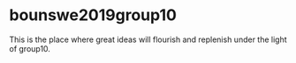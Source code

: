 # bounswe2019group10

This is the place where great ideas will flourish and replenish under the light of group10.

